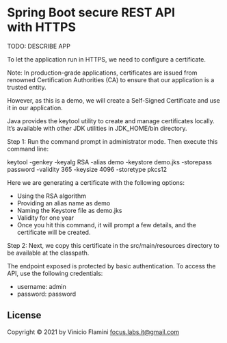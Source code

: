  # Spring Boot secure REST API with HTTPS
TODO: DESCRIBE APP

To let the application run in HTTPS, we need to configure a certificate.

Note: In production-grade applications, certificates are issued from renowned Certification Authorities (CA) to ensure that our application is a trusted entity.

However, as this is a demo, we will create a Self-Signed Certificate and use it in our application.

Java provides the keytool utility to create and manage certificates locally. It’s available with other JDK utilities in JDK_HOME/bin directory.

Step 1: Run the command prompt in administrator mode. Then execute this command line:

keytool -genkey -keyalg RSA -alias demo -keystore demo.jks -storepass password -validity 365 -keysize 4096 -storetype pkcs12

Here we are generating a certificate with the following options:

* Using the RSA algorithm
* Providing an alias name as demo
* Naming the Keystore file as demo.jks
* Validity for one year
* Once you hit this command, it will prompt a few details, and the certificate will be created.

Step 2: Next, we copy this certificate in the src/main/resources directory to be available at the classpath.

The endpoint exposed is protected by basic authentication. To access the API, use the following credentials:

* username: admin
* password: password

## License
Copyright © 2021 by Vinicio Flamini <focus.labs.it@gmail.com>
